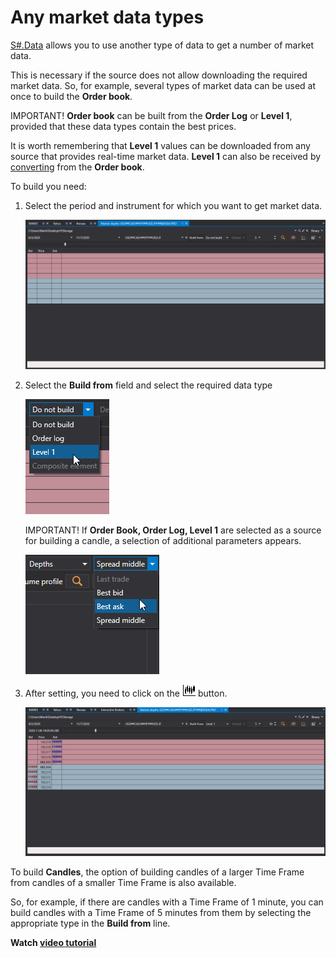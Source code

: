 # Any market data types

[S\#.Data](Hydra.md) allows you to use another type of data to get a number of market data.

This is necessary if the source does not allow downloading the required market data. So, for example, several types of market data can be used at once to build the **Order book**.

IMPORTANT\! **Order book** can be built from the **Order Log** or **Level 1**, provided that these data types contain the best prices.

It is worth remembering that **Level 1** values can be downloaded from any source that provides real\-time market data. **Level 1** can also be received by [converting](HydraTasksConverter.md) from the **Order book**. 

To build you need:

1. Select the period and instrument for which you want to get market data.

   ![hydra LEVEL 1 build depth data](../images/hydra_LEVEL1_build_depth_data.png)
2. Select the **Build from** field and select the required data type

   ![hydra type build data](../images/hydra_type_build_data.png)

   IMPORTANT\! If **Order Book, Order Log, Level 1** are selected as a source for building a candle, a selection of additional parameters appears.

   ![hydra ext proper build data](../images/hydra_ext_proper_build_data.png)
3. After setting, you need to click on the ![hydra candles](../images/hydra_candles.png) button.

   ![hydra LEVEL 1 build depth data result](../images/hydra_LEVEL1_build_depth_data_result.png)

To build **Candles**, the option of building candles of a larger Time Frame from candles of a smaller Time Frame is also available. 

So, for example, if there are candles with a Time Frame of 1 minute, you can build candles with a Time Frame of 5 minutes from them by selecting the appropriate type in the **Build from** line. 

**Watch [video tutorial](HydraBuildMarkethDepthLogLevel.md)**
